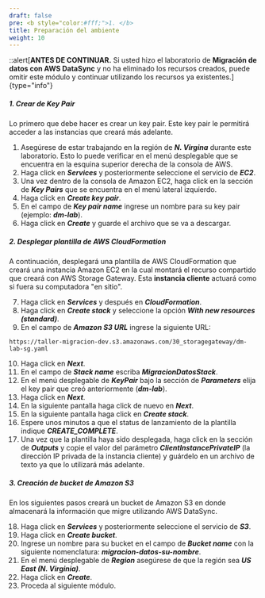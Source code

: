 ```yaml
---
draft: false
pre: <b style="color:#fff;">1. </b>
title: Preparación del ambiente
weight: 10
---
```

::alert[**ANTES DE CONTINUAR.** Si usted hizo el laboratorio de **Migración de datos con AWS DataSync** y no ha eliminado los recursos creados, puede omitir este módulo y continuar utilizando los recursos ya existentes.]{type="info"}

##### 1. Crear de Key Pair

Lo primero que debe hacer es crear un key pair. Este key pair le permitirá acceder a las instancias que creará más adelante.

1. Asegúrese de estar trabajando en la región de ***N. Virgina*** durante este laboratorio. Esto lo puede verificar en el menú desplegable que se encuentra en la esquina superior derecha de la consola de AWS.
2. Haga click en ***Services*** y posteriormente seleccione el servicio de ***EC2***.
3. Una vez dentro de la consola de Amazon EC2, haga click en la sección de ***Key Pairs*** que se encuentra en el menú lateral izquierdo.
4. Haga click en ***Create key pair***.
5. En el campo de ***Key pair name*** ingrese un nombre para su key pair (ejemplo: ***dm-lab***).
6. Haga click en ***Create*** y guarde el archivo que se va a descargar.


##### 2. Desplegar plantilla de AWS CloudFormation

A continuación, desplegará una plantilla de AWS CloudFormation que creará una instancia Amazon EC2 en la cual montará el recurso compartido que creará con AWS Storage Gateway. Esta **instancia cliente** actuará como si fuera su computadora "en sitio".

7. Haga click en ***Services*** y después en ***CloudFormation***.
8. Haga click en ***Create stack*** y seleccione la opción ***With new resources (standard)***.
9. En el campo de ***Amazon S3 URL*** ingrese la siguiente URL: 

```
https://taller-migracion-dev.s3.amazonaws.com/30_storagegateway/dm-lab-sg.yaml
```

10. Haga click en ***Next***.
11. En el campo de ***Stack name*** escriba ***MigracionDatosStack***.
12. En el menú desplegable de ***KeyPair*** bajo la sección de ***Parameters*** elija el key pair que creó anteriormente (***dm-lab***).
13. Haga click en ***Next***.
14. En la siguiente pantalla haga click de nuevo en ***Next***.
15. En la siguiente pantalla haga click en ***Create stack***.
16. Espere unos minutos a que el status de lanzamiento de la plantilla indique ***CREATE_COMPLETE***.
17. Una vez que la plantilla haya sido desplegada, haga click en la sección de ***Outputs*** y copie el valor del parámetro ***ClientInstancePrivateIP*** (la dirección IP privada de la instancia cliente) y guárdelo en un archivo de texto ya que lo utilizará más adelante.


##### 3. Creación de bucket de Amazon S3

En los siguientes pasos creará un bucket de Amazon S3 en donde almacenará la información que migre utilizando AWS DataSync.

18. Haga click en ***Services*** y posteriormente seleccione el servicio de ***S3***.
19. Haga click en ***Create bucket***.
20. Ingrese un nombre para su bucket en el campo de ***Bucket name*** con la siguiente nomenclatura: 
***migracion-datos-su-nombre***.
21. En el menú desplegable de ***Region*** asegúrese de que la región sea ***US East (N. Virginia)***.
22. Haga click en ***Create***.
23. Proceda al siguiente módulo.